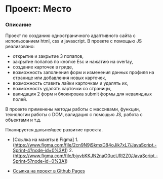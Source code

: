 # Проект: Место

### Описание

Проект по созданию одностраничного адаптивного сайта с использоанием html, css и javascript. 
В проекте с помощью JS реализовано:
- открытие и закрытие 3 попапов,
- закрытие попапов по кнопке Esc и нажатию на overlay,
- создание карточек в гриде,
- возможность заполнения форм и изменения данных профиля на странице или добавления новых карточек,
- возможность ставить лайки карточкам и удалять их,
- возможность удалять карточки со страницы,
- валидация 2 форм и блокировка submit формы для невалидных полей.

В проекте применены методы работы с массивами, функции, технологии работы с DOM, валидация с помощью JS, работа с объектами и т.д.

Планируется дальнейшее развитие проекта. 

* [Ссылка на макеты в Figma] 1. (https://www.figma.com/file/2cn9N9jSkmxD84oJik7xL7/JavaScript.-Sprint-4?node-id=0%3A1) 2. (https://www.figma.com/file/bjyvbKKJN2naO0ucURl2Z0/JavaScript.-Sprint-5?node-id=0%3A1)

* [Ссылка на проект в Github Pages](https://iartseva.github.io/mesto/)
